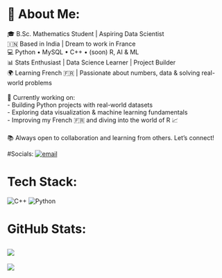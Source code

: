 # 💫 About Me:
🎓 B.Sc. Mathematics Student | Aspiring Data Scientist  <br>🇮🇳 Based in India |  Dream to work in France <br>💻 Python • MySQL • C++ • (soon) R, AI & ML  <br>📊 Stats Enthusiast | Data Science Learner | Project Builder  <br>🌍 Learning French 🇫🇷 | Passionate about numbers, data & solving real-world problems  <br><br>🔭 Currently working on:  <br>- Building Python projects with real-world datasets  <br>- Exploring data visualization & machine learning fundamentals  <br>- Improving my French 🇫🇷 and diving into the world of R 📈  <br><br>📚 Always open to collaboration and learning from others. Let’s connect!  <br>


#Socials:
[![email](https://img.shields.io/badge/Email-D14836?logo=gmail&logoColor=white)](mailto:arunbalaji2004@gmail.com) 

# Tech Stack:
![C++](https://img.shields.io/badge/c++-%2300599C.svg?style=for-the-badge&logo=c%2B%2B&logoColor=white) ![Python](https://img.shields.io/badge/python-3670A0?style=for-the-badge&logo=python&logoColor=ffdd54)
# GitHub Stats:
![](https://github-readme-stats.vercel.app/api/top-langs/?username=itsmeArun&theme=dark&hide_border=false&include_all_commits=false&count_private=false&layout=compact)
---
[![](https://visitcount.itsvg.in/api?id=itsmeArun&icon=8&color=0)](https://visitcount.itsvg.in)

